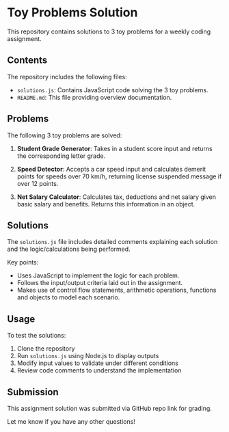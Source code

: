 

# Toy Problems Solution

This repository contains solutions to 3 toy problems for a weekly coding assignment.

## Contents

The repository includes the following files:

- `solutions.js`: Contains JavaScript code solving the 3 toy problems.
- `README.md`: This file providing overview documentation.

## Problems

The following 3 toy problems are solved:

1. **Student Grade Generator**: Takes in a student score input and returns the corresponding letter grade.

2. **Speed Detector**: Accepts a car speed input and calculates demerit points for speeds over 70 km/h, returning license suspended message if over 12 points.

3. **Net Salary Calculator**: Calculates tax, deductions and net salary given basic salary and benefits. Returns this information in an object.

## Solutions

The `solutions.js` file includes detailed comments explaining each solution and the logic/calculations being performed.

Key points:

- Uses JavaScript to implement the logic for each problem.
- Follows the input/output criteria laid out in the assignment. 
- Makes use of control flow statements, arithmetic operations, functions and objects to model each scenario.

## Usage

To test the solutions:

1. Clone the repository
2. Run `solutions.js` using Node.js to display outputs
3. Modify input values to validate under different conditions
4. Review code comments to understand the implementation

## Submission

This assignment solution was submitted via GitHub repo link for grading.

Let me know if you have any other questions!
